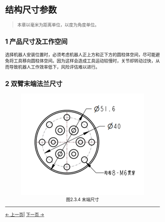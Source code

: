 # 结构尺寸参数



> 本章以毫米为距离单位，以度为角度单位。

## 1 产品尺寸及工作空间
  选择机器人安装位置时，必须考虑机器人正上方和正下方的圆柱体空间，尽可能避免将工具移向圆柱体空间。因为这样会造成工具运动较慢时，关节却转动过快，从而导致机器人工作效率低下，风险评估难以进行。

<!-- <img src="../resources/2-ProductFeature/产品尺寸.png " width="400" height="auto" /> -->
<!-- 图2.3.1 产品尺寸 -->

<!-- <img src="../resources/2-ProductFeature/工作空间.png " width="800" height="auto" />   -->
<!-- 图2.3.2 产品工作空间 -->
            

<!-- ## 2 底座安装尺寸 -->

<!-- <img src="../resources/2-ProductFeature/底座尺寸.png " width="400" height="auto" /> -->
<!-- 图2.3.3 底座安装尺寸 -->


## 2 双臂末端法兰尺寸
<center>
<img src="../resources/2-ProductFeature/末端法兰.png" width="400" height="auto" />
<br>
图2.3.4 末端尺寸</center>


---

[← 上一页](../2-ProductFeature/2.2-ControlCoreParameter.md)| [下一页 →](../2-ProductFeature/2.4-ElectricalCharacteristicParameter.md)